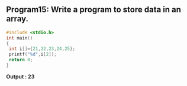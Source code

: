 ## Program15: Write a program to store data in an array.
```c
#include <stdio.h>
int main()
{
 int i[]={21,22,23,24,25};
 printf("%d",i[2]);
 return 0;
}
```
**Output : 23**

